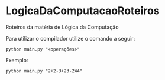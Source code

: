 # LogicaDaComputacaoRoteiros
Roteiros da matéria de Lógica da Computação


Para utilizar o compilador utilize o comando a seguir:

`python main.py "<operações>"`

Exemplo:

`python main.py "2+2-3+23-244"`